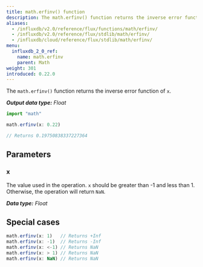 ```yaml
---
title: math.erfinv() function
description: The math.erfinv() function returns the inverse error function of `x`.
aliases:
  - /influxdb/v2.0/reference/flux/functions/math/erfinv/
  - /influxdb/v2.0/reference/flux/stdlib/math/erfinv/
  - /influxdb/cloud/reference/flux/stdlib/math/erfinv/
menu:
  influxdb_2_0_ref:
    name: math.erfinv
    parent: Math
weight: 301
introduced: 0.22.0
---
```


The `math.erfinv()` function returns the inverse error function of `x`.

_**Output data type:** Float_

```js
import "math"

math.erfinv(x: 0.22)

// Returns 0.19750838337227364
```

## Parameters

### x
The value used in the operation.
`x` should be greater than -1 and less than 1.
Otherwise, the operation will return `NaN`.

_**Data type:** Float_

## Special cases
```js
math.erfinv(x: 1)   // Returns +Inf
math.erfinv(x: -1)  // Returns -Inf
math.erfinv(x: <-1) // Returns NaN
math.erfinv(x: > 1) // Returns NaN
math.erfinv(x: NaN) // Returns NaN
```
